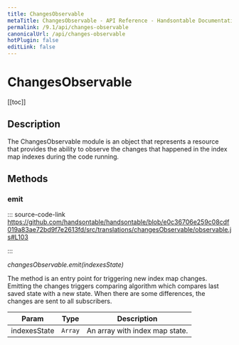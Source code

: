 ```yaml
---
title: ChangesObservable
metaTitle: ChangesObservable - API Reference - Handsontable Documentation
permalink: /9.1/api/changes-observable
canonicalUrl: /api/changes-observable
hotPlugin: false
editLink: false
---
```


# ChangesObservable

[[toc]]

## Description

The ChangesObservable module is an object that represents a resource that provides
the ability to observe the changes that happened in the index map indexes during
the code running.


## Methods

### emit
  
::: source-code-link https://github.com/handsontable/handsontable/blob/e0c36706e259c08cdf019a83ae72bd9f7e2613fd/src/translations/changesObservable/observable.js#L103

:::

_changesObservable.emit(indexesState)_

The method is an entry point for triggering new index map changes. Emitting the
changes triggers comparing algorithm which compares last saved state with a new
state. When there are some differences, the changes are sent to all subscribers.


| Param | Type | Description |
| --- | --- | --- |
| indexesState | `Array` | An array with index map state. |


